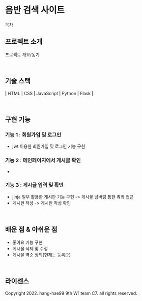 # 음반 검색 사이트


목차

## 프로젝트 소개

<p align="justify">
프로젝트 개요/동기
</p>

<br>

## 기술 스택

| HTML | CSS |  JavaScript   |  Python   |  Flask   |

<br>

## 구현 기능

### 기능 1 : 회원가입 및 로그인
- jwt 이용한 회원가입 및 로그인 기능 구현

### 기능 2 : 메인페이지에서 게시글 확인
- 

### 기능 3 : 게시글 입력 및 확인
- jinja 일부 활용한 게시판 기능 구현 -> 게시물 넘버링 통한 쿼리 접근
- 게시판 작성 -> 게시판 작성 확인


<br>

## 배운 점 & 아쉬운 점
- 좋아요 기능 구현
- 게시물 삭제 및 수정
- 게시물 역순 정의(현재는 등록순)

<p align="justify">

</p>

<br>

## 라이센스

Copyright 2022. hang-hae99 9th W1 team C7. all rights reserved.
